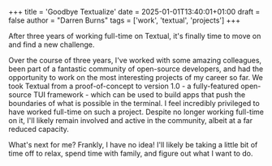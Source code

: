 +++
title = 'Goodbye Textualize'
date = 2025-01-01T13:40:01+01:00
draft = false
author = "Darren Burns"
tags = ['work', 'textual', 'projects']
+++

After three years of working full-time on Textual, it's finally time to move on and find a new challenge.

Over the course of three years, I've worked with some amazing colleagues, been part of a fantastic community of open-source developers, and had the opportunity to work on the most interesting projects of my career so far. We took Textual from a proof-of-concept to version 1.0 - a fully-featured open-source TUI framework - which can be used to build apps that push the boundaries of what is possible in the terminal. I feel incredibly privileged to have worked full-time on such a project. Despite no longer working full-time on it, I'll likely remain involved and active in the community, albeit at a far reduced capacity.

What's next for me? Frankly, I have no idea! I'll likely be taking a little bit of time off to relax, spend time with family, and figure out what I want to do.
